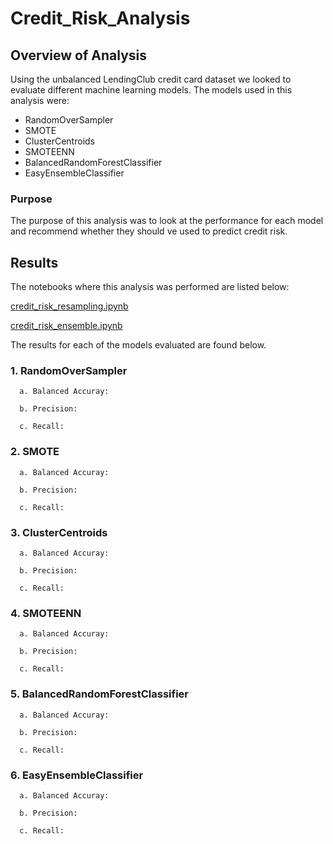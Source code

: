 # Credit_Risk_Analysis

## Overview of Analysis

Using the unbalanced LendingClub credit card dataset we looked to evaluate different machine learning models. The models used in this analysis were:
 - RandomOverSampler
 - SMOTE
 - ClusterCentroids
 - SMOTEENN
 - BalancedRandomForestClassifier
 - EasyEnsembleClassifier

### Purpose

The purpose of this analysis was to look at the performance for each model and recommend whether they should ve used to predict credit risk.

## Results

The notebooks where this analysis was performed are listed below:

[credit_risk_resampling.ipynb](https://github.com/ClaudAMC/Credit_Risk_Analysis/blob/main/credit_risk_resampling.ipynb)

[credit_risk_ensemble.ipynb](https://github.com/ClaudAMC/Credit_Risk_Analysis/blob/main/credit_risk_ensemble.ipynb)

The results for each of the models evaluated are found below.

### 1. RandomOverSampler

      a. Balanced Accuray:
      
      b. Precision:
      
      c. Recall:

### 2. SMOTE

      a. Balanced Accuray:
      
      b. Precision:
      
      c. Recall:


### 3. ClusterCentroids

      a. Balanced Accuray:
      
      b. Precision:
      
      c. Recall:


### 4. SMOTEENN

      a. Balanced Accuray:
      
      b. Precision:
      
      c. Recall:


### 5. BalancedRandomForestClassifier

      a. Balanced Accuray:
      
      b. Precision:
      
      c. Recall:


### 6. EasyEnsembleClassifier

      a. Balanced Accuray:
      
      b. Precision:
      
      c. Recall:

